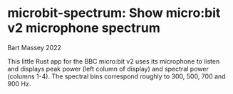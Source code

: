 # microbit-spectrum: Show micro:bit v2 microphone spectrum
Bart Massey 2022

This little Rust app for the BBC micro:bit v2 uses its
microphone to listen and displays peak power (left column of
display) and spectral power (columns 1-4). The spectral bins
correspond roughly to 300, 500, 700 and 900 Hz.
